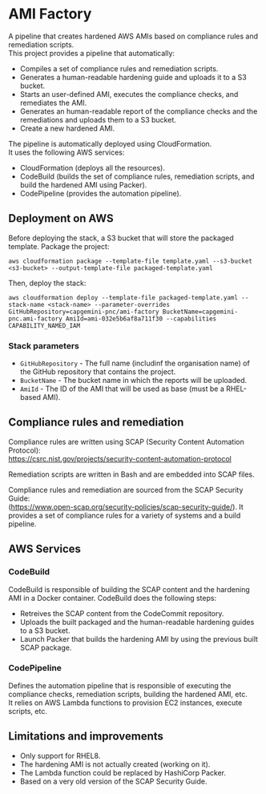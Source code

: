 # AMI Factory
A pipeline that creates hardened AWS AMIs based on compliance rules and remediation scripts.  
This project provides a pipeline that automatically:
- Compiles a set of compliance rules and remediation scripts.
- Generates a human-readable hardening guide and uploads it to a S3 bucket.
- Starts an user-defined AMI, executes the compliance checks, and remediates the AMI.
- Generates an human-readable report of the compliance checks and the remediations and uploads them to a S3 bucket.
- Create a new hardened AMI.

The pipeline is automatically deployed using CloudFormation.  
It uses the following AWS services:
- CloudFormation (deploys all the resources).
- CodeBuild (builds the set of compliance rules, remediation scripts, and build the hardened AMI using Packer).
- CodePipeline (provides the automation pipeline).

## Deployment on AWS
Before deploying the stack, a S3 bucket that will store the packaged template.
Package the project:
```
aws cloudformation package --template-file template.yaml --s3-bucket <s3-bucket> --output-template-file packaged-template.yaml
```

Then, deploy the stack:
```
aws cloudformation deploy --template-file packaged-template.yaml --stack-name <stack-name> --parameter-overrides GitHubRepository=capgemini-pnc/ami-factory BucketName=capgemini-pnc.ami-factory AmiId=ami-032e5b6af8a711f30 --capabilities CAPABILITY_NAMED_IAM
```

### Stack parameters
- `GitHubRepository` - The full name (includinf the organisation name) of the GitHub repository that contains the project.
- `BucketName` - The bucket name in which the reports will be uploaded.
- `AmiId` - The ID of the AMI that will be used as base (must be a RHEL-based AMI).

## Compliance rules and remediation
Compliance rules are written using SCAP (Security Content Automation Protocol):  
https://csrc.nist.gov/projects/security-content-automation-protocol

Remediation scripts are written in Bash and are embedded into SCAP files.

Compliance rules and remediation are sourced from the SCAP Security Guide:  
(https://www.open-scap.org/security-policies/scap-security-guide/).
It provides a set of compliance rules for a variety of systems and a build pipeline.

## AWS Services

### CodeBuild
CodeBuild is responsible of building the SCAP content and the hardening AMI in a Docker container. 
CodeBuild does the following steps:
- Retreives the SCAP content from the CodeCommit repository.  
- Uploads the built packaged and the human-readable hardening guides to a S3 bucket.
- Launch Packer that builds the hardening AMI by using the previous built SCAP package.

### CodePipeline
Defines the automation pipeline that is responsible of executing the compliance checks, remediation scripts, building the hardened AMI, etc.  
It relies on AWS Lambda functions to provision EC2 instances, execute scripts, etc.

## Limitations and improvements
- Only support for RHEL8.
- The hardening AMI is not actually created (working on it).
- The Lambda function could be replaced by HashiCorp Packer.
- Based on a very old version of the SCAP Security Guide.
